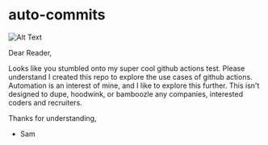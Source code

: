# auto-commits

![Alt Text](https://i.pinimg.com/originals/0e/b9/db/0eb9db6268ed9740a2e54e68f6f426da.gif)

Dear Reader,

Looks like you stumbled onto my super cool github actions test. Please understand I created this repo to explore the use cases of github actions. Automation is an interest of mine, and I like to explore this further. This isn't designed to dupe, hoodwink, or bamboozle any companies, interested coders and recruiters.

Thanks for understanding,

- Sam 